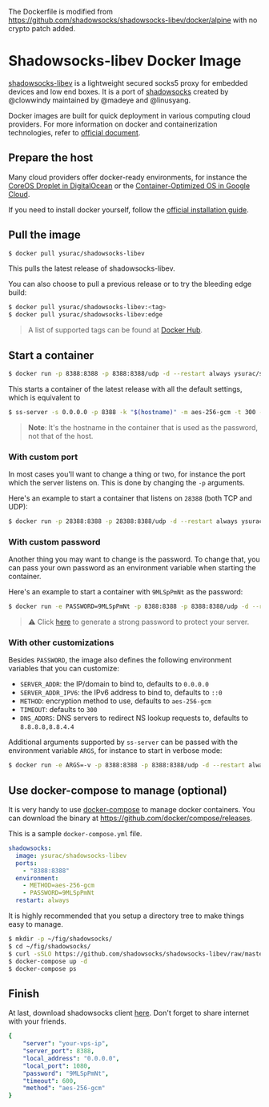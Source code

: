 The Dockerfile is modified from https://github.com/shadowsocks/shadowsocks-libev/docker/alpine with no crypto patch added.

# Shadowsocks-libev Docker Image

[shadowsocks-libev][1] is a lightweight secured socks5 proxy for embedded
devices and low end boxes.  It is a port of [shadowsocks][2] created by
@clowwindy maintained by @madeye and @linusyang.

Docker images are built for quick deployment in various computing cloud providers. For more information on docker and containerization technologies, refer to [official document][9].

## Prepare the host

Many cloud providers offer docker-ready environments, for instance the [CoreOS Droplet in DigitalOcean][10] or the [Container-Optimized OS in Google Cloud][11].

If you need to install docker yourself, follow the [official installation guide][12].

## Pull the image

```bash
$ docker pull ysurac/shadowsocks-libev
```
This pulls the latest release of shadowsocks-libev.

You can also choose to pull a previous release or to try the bleeding edge build:
```bash
$ docker pull ysurac/shadowsocks-libev:<tag>
$ docker pull ysurac/shadowsocks-libev:edge
```
> A list of supported tags can be found at [Docker Hub][13].

## Start a container

```bash
$ docker run -p 8388:8388 -p 8388:8388/udp -d --restart always ysurac/shadowsocks-libev:latest
```
This starts a container of the latest release with all the default settings, which is equivalent to
```bash
$ ss-server -s 0.0.0.0 -p 8388 -k "$(hostname)" -m aes-256-gcm -t 300 --fast-open -d "8.8.8.8,8.8.4.4" -u
```
> **Note**: It's the hostname in the container that is used as the password, not that of the host.

### With custom port

In most cases you'll want to change a thing or two, for instance the port which the server listens on. This is done by changing the `-p` arguments.

Here's an example to start a container that listens on `28388` (both TCP and UDP):
```bash
$ docker run -p 28388:8388 -p 28388:8388/udp -d --restart always ysurac/shadowsocks-libev
```

### With custom password

Another thing you may want to change is the password. To change that, you can pass your own password as an environment variable when starting the container.

Here's an example to start a container with `9MLSpPmNt` as the password:
```bash
$ docker run -e PASSWORD=9MLSpPmNt -p 8388:8388 -p 8388:8388/udp -d --restart always ysurac/shadowsocks-libev
```
> :warning: Click [here][6] to generate a strong password to protect your server.

### With other customizations
Besides `PASSWORD`, the image also defines the following environment variables that you can customize:
* `SERVER_ADDR`: the IP/domain to bind to, defaults to `0.0.0.0`
* `SERVER_ADDR_IPV6`: the IPv6 address to bind to, defaults to `::0`
* `METHOD`: encryption method to use, defaults to `aes-256-gcm`
* `TIMEOUT`: defaults to `300`
* `DNS_ADDRS`: DNS servers to redirect NS lookup requests to, defaults to `8.8.8.8,8.8.4.4`

Additional arguments supported by `ss-server` can be passed with the environment variable `ARGS`, for instance to start in verbose mode:
```bash
$ docker run -e ARGS=-v -p 8388:8388 -p 8388:8388/udp -d --restart always ysurac/shadowsocks-libev:latest
```

## Use docker-compose to manage (optional)

It is very handy to use [docker-compose][7] to manage docker containers.
You can download the binary at <https://github.com/docker/compose/releases>.

This is a sample `docker-compose.yml` file.

```yaml
shadowsocks:
  image: ysurac/shadowsocks-libev
  ports:
    - "8388:8388"
  environment:
    - METHOD=aes-256-gcm
    - PASSWORD=9MLSpPmNt
  restart: always
```

It is highly recommended that you setup a directory tree to make things easy to manage.

```bash
$ mkdir -p ~/fig/shadowsocks/
$ cd ~/fig/shadowsocks/
$ curl -sSLO https://github.com/shadowsocks/shadowsocks-libev/raw/master/docker/alpine/docker-compose.yml
$ docker-compose up -d
$ docker-compose ps
```

## Finish

At last, download shadowsocks client [here][8].
Don't forget to share internet with your friends.

```yaml
{
    "server": "your-vps-ip",
    "server_port": 8388,
    "local_address": "0.0.0.0",
    "local_port": 1080,
    "password": "9MLSpPmNt",
    "timeout": 600,
    "method": "aes-256-gcm"
}
```

[1]: https://github.com/shadowsocks/shadowsocks-libev
[2]: https://shadowsocks.org/en/index.html
[6]: https://duckduckgo.com/?q=password+12&t=ffsb&ia=answer
[7]: https://github.com/docker/compose
[8]: https://shadowsocks.org/en/download/clients.html
[9]: https://docs.docker.com/
[10]: https://www.digitalocean.com/products/linux-distribution/coreos/
[11]: https://cloud.google.com/container-optimized-os/
[12]: https://docs.docker.com/install/
[13]: https://hub.docker.com/r/shadowsocks/shadowsocks-libev/tags/
